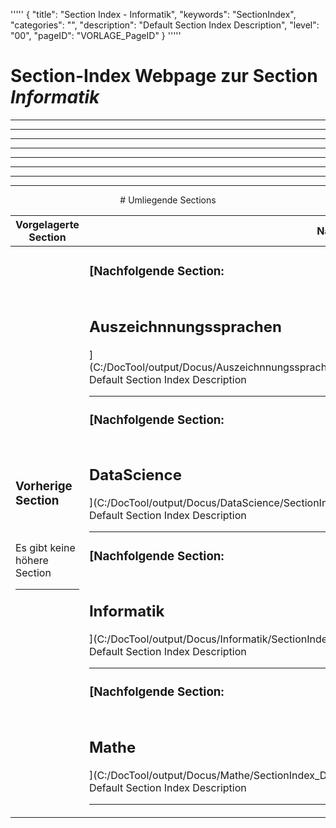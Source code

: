 '''''
{
"title": "Section Index - Informatik",
"keywords": "SectionIndex",
"categories": "",
"description": "Default Section Index Description",
"level": "00",
"pageID": "VORLAGE_PageID"
}
'''''


<h1>Section-Index Webpage zur Section <i>Informatik</i></h1>

<hr><hr><hr><hr><hr><center><hr><hr><hr> # Umliegende Sections
 </h2><br><table><thead> <tr> <th><center>Vorgelagerte Section</center></th> <th><center>Nachgelagerte Section</center></th></tr></thead><tbody><tr><td><h3>Vorherige Section</h3><br><p>Es gibt keine höhere Section</p><hr></td><td><h3>[Nachfolgende Section:</h3><h2><br> Auszeichnnungssprachen</h2>](C:/DocTool/output/Docus/Auszeichnnungssprachen/SectionIndex_DocTooloutputDocusAuszeichnnungssprachen.html)<br>Default Section Index Description<hr><h3>[Nachfolgende Section:</h3><h2><br> DataScience</h2>](C:/DocTool/output/Docus/DataScience/SectionIndex_DocTooloutputDocusDataScience.html)<br>Default Section Index Description<hr><h3>[Nachfolgende Section:</h3><h2><br> Informatik</h2>](C:/DocTool/output/Docus/Informatik/SectionIndex_DocTooloutputDocusInformatik.html)<br>Default Section Index Description<hr><h3>[Nachfolgende Section:</h3><h2><br> Mathe</h2>](C:/DocTool/output/Docus/Mathe/SectionIndex_DocTooloutputDocusMathe.html)<br>Default Section Index Description<hr></td></tr></tbody></table>